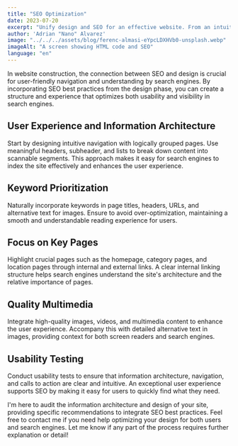 ```yaml
---
title: "SEO Optimization"
date: 2023-07-20
excerpt: "Unify design and SEO for an effective website. From an intuitive structure to strategic keywords."
author: 'Adrian "Nano" Alvarez'
image: "../../../assets/blog/ferenc-almasi-eYpcLDXHVb0-unsplash.webp"
imageAlt: "A screen showing HTML code and SEO"
language: "en"
---
```


In website construction, the connection between SEO and design is crucial for user-friendly navigation and understanding by search engines. By incorporating SEO best practices from the design phase, you can create a structure and experience that optimizes both usability and visibility in search engines.

## User Experience and Information Architecture

Start by designing intuitive navigation with logically grouped pages. Use meaningful headers, subheader, and lists to break down content into scannable segments. This approach makes it easy for search engines to index the site effectively and enhances the user experience.

## Keyword Prioritization

Naturally incorporate keywords in page titles, headers, URLs, and alternative text for images. Ensure to avoid over-optimization, maintaining a smooth and understandable reading experience for users.

## Focus on Key Pages

Highlight crucial pages such as the homepage, category pages, and location pages through internal and external links. A clear internal linking structure helps search engines understand the site's architecture and the relative importance of pages.

## Quality Multimedia

Integrate high-quality images, videos, and multimedia content to enhance the user experience. Accompany this with detailed alternative text in images, providing context for both screen readers and search engines.

## Usability Testing

Conduct usability tests to ensure that information architecture, navigation, and calls to action are clear and intuitive. An exceptional user experience supports SEO by making it easy for users to quickly find what they need.

I'm here to audit the information architecture and design of your site, providing specific recommendations to integrate SEO best practices. Feel free to contact me if you need help optimizing your design for both users and search engines. Let me know if any part of the process requires further explanation or detail!
